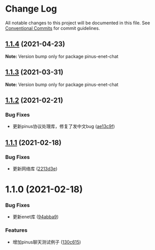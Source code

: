 # Change Log

All notable changes to this project will be documented in this file.
See [Conventional Commits](https://conventionalcommits.org) for commit guidelines.

## [1.1.4](https://e.coding.net/AILHC/easy-game-framework/EasyGameFrameworkOpen/compare/pinus-enet-chat@1.1.3...pinus-enet-chat@1.1.4) (2021-04-23)

**Note:** Version bump only for package pinus-enet-chat





## [1.1.3](https://e.coding.net/AILHC/easy-game-framework/EasyGameFrameworkOpen/compare/pinus-enet-chat@1.1.2...pinus-enet-chat@1.1.3) (2021-03-31)

**Note:** Version bump only for package pinus-enet-chat





## [1.1.2](https://e.coding.net/AILHC/easy-game-framework/EasyGameFrameworkOpen/compare/pinus-enet-chat@1.1.1...pinus-enet-chat@1.1.2) (2021-02-21)


### Bug Fixes

* 更新pinus协议处理库，修复了发中文bug ([ae13c9f](https://e.coding.net/AILHC/easy-game-framework/EasyGameFrameworkOpen/commits/ae13c9f347f6a2f6c7f855e3b4d3093b6623c1d6))





## [1.1.1](https://e.coding.net/AILHC/easy-game-framework/EasyGameFrameworkOpen/compare/pinus-enet-chat@1.1.0...pinus-enet-chat@1.1.1) (2021-02-18)


### Bug Fixes

* 更新网络库 ([2213d3e](https://e.coding.net/AILHC/easy-game-framework/EasyGameFrameworkOpen/commits/2213d3ec47a4b2ed4e09013d70014ed276b1d84d))





# 1.1.0 (2021-02-18)


### Bug Fixes

* 更新enet库 ([94abba9](https://e.coding.net/AILHC/easy-game-framework/EasyGameFrameworkOpen/commits/94abba9ec5e365760d52b4f9c8bb71ba235e5ab7))


### Features

* 增加pinus聊天测试例子 ([130c615](https://e.coding.net/AILHC/easy-game-framework/EasyGameFrameworkOpen/commits/130c615aadb452b194f1d3d00fd803a2aa86dd18))
